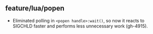 ## feature/lua/popen

* Eliminated polling in `<popen handle>:wait()`, so now it reacts to SIGCHLD
  faster and performs less unnecessary work (gh-4915).
